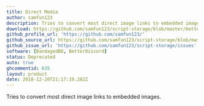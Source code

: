 ```yaml
---
title: Direct Media
author: samfun123
description: Tries to convert most direct image links to embedded images.
download: https://github.com/samfun123/script-storage/blob/master/betterdiscord/plugins/directMedia.plugin.js
github_profile_url: 'https://github.com/samfun123/'
github_source_url: https://github.com/samfun123/script-storage/blob/master/betterdiscord/plugins/directMedia.plugin.js
github_issue_url: 'https://github.com/samfun123/script-storage/issues'
software: [BandagedBD, BetterDiscord]
status: Deprecated
auto: true
ghcommentid: 635
layout: product
date: 2018-12-20T21:17:19.282Z
---
```

Tries to convert most direct image links to embedded images.